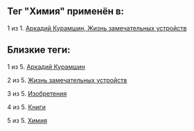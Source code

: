 ## Тег "Химия" применён в:

1 из 1. [Аркадий Курамшин, Жизнь замечательных устройств](../Книги/Дизайн%20и%20изобретения/Аркадий%20Курамшин%20-%20Жизнь%20замечательных%20устройств.md)

## Близкие теги:

1 из 5. [Аркадий Курамшин](./аркадий%20курамшин.md)

2 из 5. [Жизнь замечательных устройств](./жизнь%20замечательных%20устройств.md)

3 из 5. [Изобретения](./изобретения.md)

4 из 5. [Книги](./книги.md)

5 из 5. [Химия](./химия.md)

